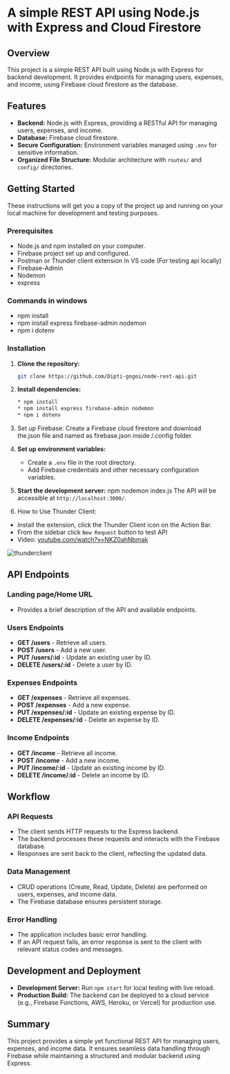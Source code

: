  # A simple REST API using Node.js with Express and Cloud Firestore 

## Overview
This project is a simple REST API built using Node.js with Express for backend development. It provides endpoints for managing users, expenses, and income, using Firebase cloud firestore as the database.

## Features

- **Backend:** Node.js with Express, providing a RESTful API for managing users, expenses, and income.
- **Database:** Firebase cloud firestore.
- **Secure Configuration:** Environment variables managed using `.env` for sensitive information.
- **Organized File Structure:** Modular architecture with `routes/` and `config/` directories.

## Getting Started
These instructions will get you a copy of the project up and running on your local machine for development and testing purposes.

### Prerequisites

   * Node.js and npm installed on your computer.
   * Firebase project set up and configured.
   * Postman or Thunder client extension in VS code (For testing api locally)
   * Firebase-Admin
   * Nodemon
   * express

### Commands in windows
   * npm install
   * npm install express firebase-admin nodemon
   * npm i dotenv

### Installation

1. **Clone the repository:**
    ```bash
    git clone https://github.com/Dipti-gogoi/node-rest-api.git
     ```

2. **Install dependencies:**
   ```bash
   * npm install
   * npm install express firebase-admin nodemon
   * npm i dotenv
    ```
3. Set up Firebase:
   Create a Firebase cloud firestore and download the.json file and named as firebase.json inside /.config folder.

4. **Set up environment variables:**
   - Create a `.env` file in the root directory.
   - Add Firebase credentials and other necessary configuration variables.

5. **Start the development server:**
   npm nodemon index.js
   The API will be accessible at `http://localhost:3000/`.

7. How to Use Thunder Client:

- Install the extension, click the Thunder Client icon on the Action Bar.
- From the sidebar click `New Request` button to test API
- Video: [youtube.com/watch?v=NKZ0ahNbmak](https://youtu.be/NKZ0ahNbmak?t=3)
  
![thunderclient](https://github.com/user-attachments/assets/395dda9a-f728-4c10-a012-85bd1d7dbdc3)


## API Endpoints

### Landing page/Home URL
- Provides a brief description of the API and available endpoints.

### Users Endpoints
- **GET /users** - Retrieve all users.
- **POST /users** - Add a new user.
- **PUT /users/:id** - Update an existing user by ID.
- **DELETE /users/:id** - Delete a user by ID.

### Expenses Endpoints
- **GET /expenses** - Retrieve all expenses.
- **POST /expenses** - Add a new expense.
- **PUT /expenses/:id** - Update an existing expense by ID.
- **DELETE /expenses/:id** - Delete an expense by ID.

### Income Endpoints
- **GET /income** - Retrieve all income.
- **POST /income** - Add a new income.
- **PUT /income/:id** - Update an existing income by ID.
- **DELETE /income/:id** - Delete an income by ID.

## Workflow
### API Requests
- The client sends HTTP requests to the Express backend.
- The backend processes these requests and interacts with the Firebase database.
- Responses are sent back to the client, reflecting the updated data.

### Data Management
- CRUD operations (Create, Read, Update, Delete) are performed on users, expenses, and income data.
- The Firebase database ensures persistent storage.

### Error Handling
- The application includes basic error handling.
- If an API request fails, an error response is sent to the client with relevant status codes and messages.

## Development and Deployment
- **Development Server:** Run `npm start` for local testing with live reload.
- **Production Build:** The backend can be deployed to a cloud service (e.g., Firebase Functions, AWS, Heroku, or Vercel) for production use.

## Summary
This project provides a simple yet functional REST API for managing users, expenses, and income data. It ensures seamless data handling through Firebase while maintaining a structured and modular backend using Express.


